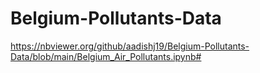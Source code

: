 # Belgium-Pollutants-Data

https://nbviewer.org/github/aadishj19/Belgium-Pollutants-Data/blob/main/Belgium_Air_Pollutants.ipynb#

